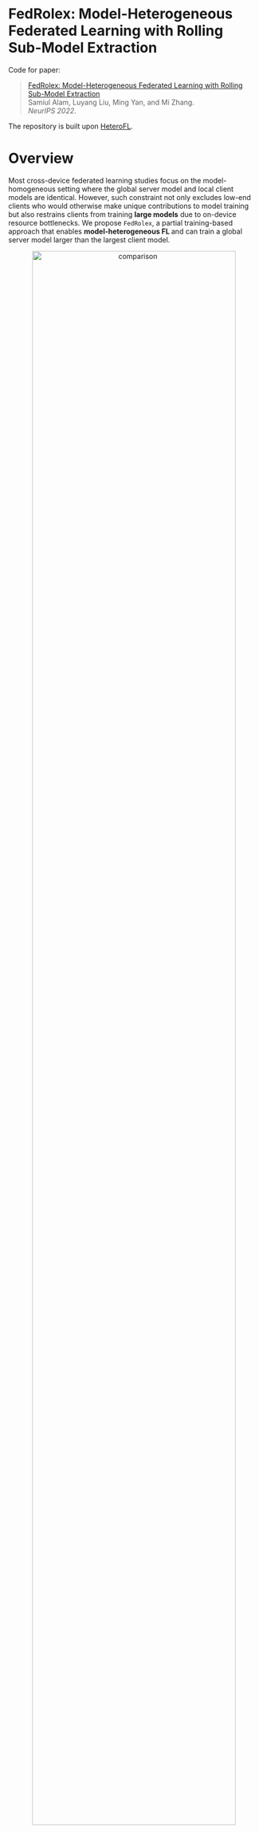 # FedRolex: Model-Heterogeneous Federated Learning with Rolling Sub-Model Extraction

Code for paper:
> [FedRolex: Model-Heterogeneous Federated Learning with Rolling Sub-Model Extraction](https://openreview.net/forum?id=OtxyysUdBE)\
> Samiul Alam, Luyang Liu, Ming Yan, and Mi Zhang.\
> _NeurIPS 2022_.

The repository is built upon [HeteroFL](https://github.com/dem123456789/HeteroFL-Computation-and-Communication-Efficient-Federated-Learning-for-Heterogeneous-Clients). 

# Overview

Most cross-device federated learning studies focus on the model-homogeneous setting where the global server model and local client models are identical. However, such constraint not only excludes low-end clients who would otherwise make unique contributions to model training but also restrains clients from training <b>large models</b> due to on-device resource bottlenecks. We propose `FedRolex`, a partial training-based approach that enables <b>model-heterogeneous FL </b>and can train a global server model larger than the largest client model. 

<p align="center">
<img src="figures/table_overview.png" alt="comparison" width="90%">
</p>

The key difference between `FedRolex` and existing partial training-based methods is how the sub-models are extracted for each client over communication rounds in the federated training process. Specifically, instead of extracting sub-models in either random or static manner, `FedRolex` proposes a <b>rolling sub-model extraction scheme</b>, where the sub-model is extracted from the global server model using a rolling window that advances in each communication round. Since the window is rolling, sub-models from different parts of the global model are extracted in sequence in different rounds. As a result, all the parameters of the global server model are evenly trained over the local data of client devices.

<p align="center">
<img src="figures/fedrolex_overview.png" alt="fedrolex" width="50%">
</p>

# Video Brief
Click the figure to watch this short video explaining our work.

[![slideslive_link](figures/video_placeholder.png)](https://recorder-v3.slideslive.com/#/share?share=74286&s=8264b1ae-a2a0-459d-aa99-88d7baf2d51f)

# Usage
## Setup
```commandline
pip install -r requirements.txt
```

## Training
Train RESNET-18 model on CIFAR-10 dataset.
```commandline
python main_resnet.py --data_name CIFAR10 \
                      --model_name resnet18 \ 
                      --control_name 1_100_0.1_non-iid-2_dynamic_a1-b1-c1-d1-e1_bn_1_1 \
                      --exp_name roll_test \
                      --algo roll \
                      --g_epoch 3200 \
                      --l_epoch 1 \
                      --lr 2e-4 \
                      --schedule 1200 \
                      --seed 31 \
                      --num_experiments 3 \
                      --devices 0 1 2
```
`data_name`: CIFAR10 or CIFAR100 \
`model_name`: resnet18 or vgg
`control_name`: 1_{num users}_{num participating users}_{iid or non-iid-{num classes}}_{dynamic or fix}
_{heterogeneity distribution}_{batch norm(bn), {group norm(gn)}}_{scalar 1 or 0}_{masked cross entropy, 1 or 0} \
`exp_name`: string value \
`algo`: roll, random or static \
`g_epoch`: num global epochs \
`l_epoch`: num local epochs \
`lr`: learning rate \
`schedule`: lr schedule, space seperated list of integers less than g_epoch \
`seed`: integer number \
`num_experiments`: integer number, will run `num_experiments` trials with `seed` incrementing each time \
`devices`: Index of GPUs to use \

To train Transformer model on StackOverflow dataset, use main_transformer.py instead.
```commandline
python main_transformer.py --data_name Stackoverflow \
                           --model_name transformer \
                           --control_name 1_100_0.1_iid_dynamic_a6-b10-c11-d18-e55_bn_1_1 \
                           --exp_name roll_so_test \
                           --algo roll \
                           --g_epoch 1500 \ 
                           --l_epoch 1 \
                           --lr 2e-4 \
                           --schedule 600 1000 \
                           --seed 31 \
                           --num_experiments 3 \
                           --devices 0 1 2 3 4 5 6 7
```
To train a data and model homogeneous the command would look like this.
```commandline
python main_resnet.py --data_name CIFAR10 \
                      --model_name resnet18 \
                      --control_name 1_100_0.1_iid_dynamic_a1_bn_1_1 \ 
                      --exp_name homogeneous_largest_low_heterogeneity \
                      --algo static \
                      --g_epoch 3200 \
                      --l_epoch 1 \
                      --lr 2e-4 \
                      --schedule 800 1200 \ 
                      --seed 31 \
                      --num_experiments 3 \
                      --devices 0 1 2
```
To reproduce the results of on Table 3 in the paper please run the following commands:

CIFAR-10
``` commandline
python main_resnet.py --data_name CIFAR10 \
                      --model_name resnet18 \
                      --control_name 1_100_0.1_iid_dynamic_a1-b1-c1-d1-e1_bn_1_1 \ 
                      --exp_name homogeneous_largest_low_heterogeneity \
                      --algo static \
                      --g_epoch 3200 \
                      --l_epoch 1 \
                      --lr 2e-4 \
                      --schedule 800 1200 \ 
                      --seed 31 \
                      --num_experiments 5 \
                      --devices 0 1 2
```
CIFAR-100
``` commandline
python main_resnet.py --data_name CIFAR100 \
                      --model_name resnet18 \
                      --control_name 1_100_0.1_iid_dynamic_a1-b1-c1-d1-e1_bn_1_1 \ 
                      --exp_name homogeneous_largest_low_heterogeneity \
                      --algo static \
                      --g_epoch 2500 \
                      --l_epoch 1 \
                      --lr 2e-4 \
                      --schedule 800 1200 \ 
                      --seed 31 \
                      --num_experiments 5 \
                      --devices 0 1 2
```
StackOverflow
```commandline
python main_transformer.py --data_name Stackoverflow \
                           --model_name transformer \
                           --control_name 1_100_0.1_iid_dynamic_a1-b1-c1-d1-e1_bn_1_1 \
                           --exp_name roll_so_test \
                           --algo roll \
                           --g_epoch 1500 \ 
                           --l_epoch 1 \
                           --lr 2e-4 \
                           --schedule 600 1000 \
                           --seed 31 \
                           --num_experiments 5 \
                           --devices 0 1 2 3 4 5 6 7
```

Note: To get the results based on the real world distribution as in Table 4, use `a6-b10-c11-d18-e55` as the 
distribution.

## Citation
If you find this useful for your work, please consider citing:

```
@InProceedings{alam2022fedrolex,
  title = {FedRolex: Model-Heterogeneous Federated Learning with Rolling Sub-Model Extraction},
  author = {Alam, Samiul and Liu, Luyang and Yan, Ming and Zhang, Mi},
  booktitle = {Conference on Neural Information Processing Systems (NeurIPS)},
  year = {2022}
}
```


